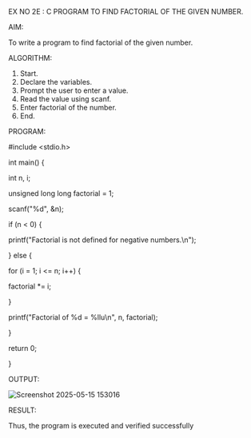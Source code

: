 EX NO 2E : C PROGRAM TO FIND FACTORIAL OF THE GIVEN NUMBER.

AIM:

To write a program to find factorial of the given number.

ALGORITHM:

1. Start.
2. Declare the variables.
3. Prompt the user to enter a value.
4. Read the value using scanf.
5. Enter factorial of the number.
6. End.

PROGRAM:

#include <stdio.h>

int main() {

 int n, i;
 
 unsigned long long factorial = 1;
 
 scanf("%d", &n);
 
 if (n < 0) {
 
 printf("Factorial is not defined for negative numbers.\n");
 
 } else {
 
 for (i = 1; i <= n; i++) {
 
 factorial *= i;
 
 }
 
 printf("Factorial of %d = %llu\n", n, factorial);
 
 }
 
 return 0;

}

OUTPUT:

![Screenshot 2025-05-15 153016](https://github.com/user-attachments/assets/d823fe64-849a-41eb-baf4-d13f7a62d863)

RESULT:

Thus, the program is executed and verified successfully
